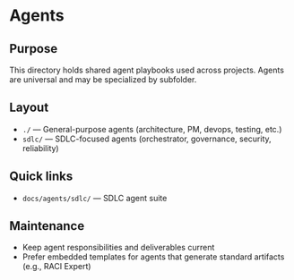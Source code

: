 # Agents

## Purpose
This directory holds shared agent playbooks used across projects. Agents are universal and may be
specialized by subfolder.

## Layout
- `./` — General-purpose agents (architecture, PM, devops, testing, etc.)
- `sdlc/` — SDLC-focused agents (orchestrator, governance, security, reliability)

## Quick links
- `docs/agents/sdlc/` — SDLC agent suite

## Maintenance
- Keep agent responsibilities and deliverables current
- Prefer embedded templates for agents that generate standard artifacts (e.g., RACI Expert)

